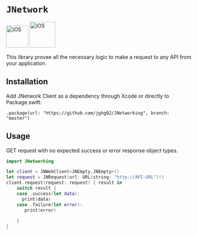 # ``JNetwork``


<img width="60" alt="iOS" src="https://img.shields.io/badge/iOS-000000?style=for-the-badge&logo=ios&logoColor=white"> <img width="70" alt="iOS" src="https://img.shields.io/badge/Swift-FA7343?style=for-the-badge&logo=swift&logoColor=white">



This library provee all the necessary logic to make a request to any API from your application.


##  Installation

Add JNetwork Client as a dependency through Xcode or directly to Package.swift:

```
.package(url: "https://github.com/jghg02/JNetworking", branch: "master")
```

## Usage

GET request with no expected success or error response object types.

```swift 
import JNetworking

let client = JNWebClient<JNEmpty,JNEmpty>()
let request = JNRequest(url: URL(string: "http://API-URL")!)
client.request(request: request) { result in
    switch result {
    case .success(let data):
      print(data)
    case .failure(let error):
       print(error)
                
    }
}
```
